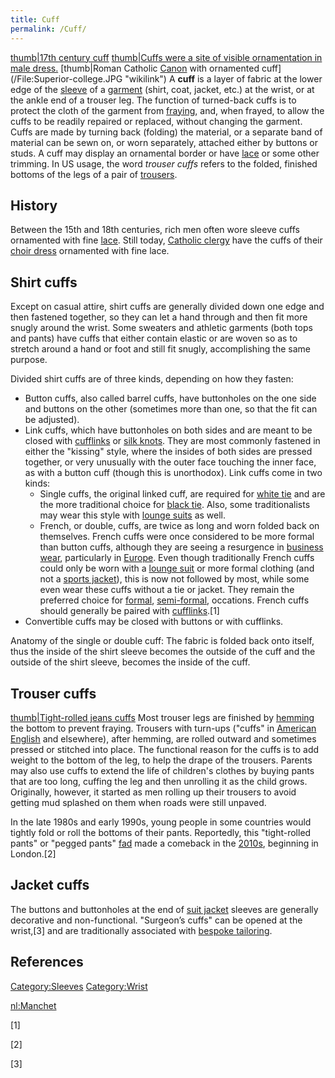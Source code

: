 ```yaml
---
title: Cuff
permalink: /Cuff/
---
```


[thumb\|17th century
cuff](/File:Anton_van_Dyck_-_The_Cardinal-Infante_Fernando_de_Austria.jpg "wikilink")
[thumb\|Cuffs were a site of visible ornamentation in male
dress.](/File:Portrait_of_a_33_years_old_man,_by_Jan_Albertsz_Rotius.jpg "wikilink")
[thumb\|Roman Catholic [Canon](Canon_(priest) "wikilink") with
ornamented cuff](/File:Superior-college.JPG "wikilink") A **cuff** is a
layer of fabric at the lower edge of the [sleeve](/sleeve "wikilink") of
a [garment](/garment "wikilink") (shirt, coat, jacket, etc.) at the
wrist, or at the ankle end of a trouser leg. The function of turned-back
cuffs is to protect the cloth of the garment from
[fraying](/Wikt:fray "wikilink"), and, when frayed, to allow the cuffs
to be readily repaired or replaced, without changing the garment. Cuffs
are made by turning back (folding) the material, or a separate band of
material can be sewn on, or worn separately, attached either by buttons
or studs. A cuff may display an ornamental border or have
[lace](/lace "wikilink") or some other trimming. In US usage, the word
*trouser cuffs* refers to the folded, finished bottoms of the legs of a
pair of [trousers](/trousers "wikilink").

## History

Between the 15th and 18th centuries, rich men often wore sleeve cuffs
ornamented with fine [lace](/lace "wikilink"). Still today, [Catholic
clergy](/Catholic_clergy "wikilink") have the cuffs of their [choir
dress](/choir_dress "wikilink") ornamented with fine lace.

## Shirt cuffs

Except on casual attire, shirt cuffs are generally divided down one edge
and then fastened together, so they can let a hand through and then fit
more snugly around the wrist. Some sweaters and athletic garments (both
tops and pants) have cuffs that either contain elastic or are woven so
as to stretch around a hand or foot and still fit snugly, accomplishing
the same purpose.

Divided shirt cuffs are of three kinds, depending on how they fasten:

-   Button cuffs, also called barrel cuffs, have buttonholes on the one
    side and buttons on the other (sometimes more than one, so that the
    fit can be adjusted).
-   Link cuffs, which have buttonholes on both sides and are meant to be
    closed with [cufflinks](/cufflink "wikilink") or [silk
    knots](/silk_knot "wikilink"). They are most commonly fastened in
    either the "kissing" style, where the insides of both sides are
    pressed together, or very unusually with the outer face touching the
    inner face, as with a button cuff (though this is unorthodox). Link
    cuffs come in two kinds:
    -   Single cuffs, the original linked cuff, are required for [white
        tie](/white_tie "wikilink") and are the more traditional choice
        for [black tie](/black_tie "wikilink"). Also, some
        traditionalists may wear this style with [lounge
        suits](/lounge_suit "wikilink") as well.
    -   French, or double, cuffs, are twice as long and worn folded back
        on themselves. French cuffs were once considered to be more
        formal than button cuffs, although they are seeing a resurgence
        in [business wear](/business_wear "wikilink"), particularly in
        [Europe](/Europe "wikilink"). Even though traditionally French
        cuffs could only be worn with a [lounge
        suit](/lounge_suit "wikilink") or more formal clothing (and not
        a [sports jacket](/sports_jacket "wikilink")), this is now not
        followed by most, while some even wear these cuffs without a tie
        or jacket. They remain the preferred choice for
        [formal](/Formal_wear "wikilink"),
        [semi-formal](/semi-formal "wikilink"), occations. French cuffs
        should generally be paired with
        [cufflinks](/cufflinks "wikilink").[1]
-   Convertible cuffs may be closed with buttons or with cufflinks.

Anatomy of the single or double cuff: The fabric is folded back onto
itself, thus the inside of the shirt sleeve becomes the outside of the
cuff and the outside of the shirt sleeve, becomes the inside of the
cuff.

## Trouser cuffs

[thumb\|Tight-rolled jeans
cuffs](/Image:The_perfect_tight_roll.jpg "wikilink") Most trouser legs
are finished by [hemming](/hem "wikilink") the bottom to prevent
fraying. Trousers with turn-ups ("cuffs" in [American
English](/American_English "wikilink") and elsewhere), after hemming,
are rolled outward and sometimes pressed or stitched into place. The
functional reason for the cuffs is to add weight to the bottom of the
leg, to help the drape of the trousers. Parents may also use cuffs to
extend the life of children's clothes by buying pants that are too long,
cuffing the leg and then unrolling it as the child grows. Originally,
however, it started as men rolling up their trousers to avoid getting
mud splashed on them when roads were still unpaved.

In the late 1980s and early 1990s, young people in some countries would
tightly fold or roll the bottoms of their pants. Reportedly, this
"tight-rolled pants" or "pegged pants" [fad](/fad "wikilink") made a
comeback in the [2010s](/2010s_(decade) "wikilink"), beginning in
London.[2]

## Jacket cuffs

The buttons and buttonholes at the end of [suit
jacket](/suit_jacket "wikilink") sleeves are generally decorative and
non-functional. "Surgeon’s cuffs" can be opened at the wrist,[3] and are
traditionally associated with [bespoke
tailoring](/bespoke_tailoring "wikilink").

## References

[Category:Sleeves](/Category:Sleeves "wikilink")
[Category:Wrist](/Category:Wrist "wikilink")

[nl:Manchet](/nl:Manchet "wikilink")

[1]

[2]

[3]